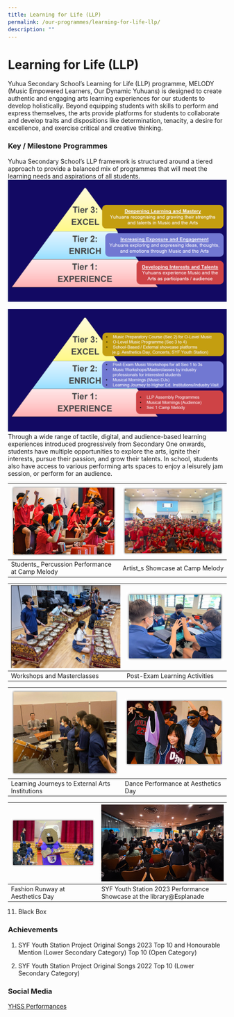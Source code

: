 ```yaml
---
title: Learning for Life (LLP)
permalink: /our-programmes/learning-for-life-llp/
description: ""
---
```

# **Learning for Life (LLP)**
Yuhua Secondary School’s Learning for Life (LLP) programme, MELODY (Music Empowered Learners, Our Dynamic Yuhuans) is designed to create authentic and engaging arts learning experiences for our students to develop holistically. Beyond equipping students with skills to perform and express themselves, the arts provide platforms for students to collaborate and develop traits and dispositions like determination, tenacity, a desire for excellence, and exercise critical and creative thinking. 
### **Key / Milestone Programmes**
Yuhua Secondary School’s LLP framework is structured around a tiered approach to provide a balanced mix of programmes that will meet the learning needs and aspirations of all students.  
![](/images/yhssllp1.PNG)

![](/images/yhssllp2.PNG)
Through a wide range of tactile, digital, and audience-based learning experiences introduced progressively from Secondary One onwards, students have multiple opportunities to explore the arts, ignite their interests, pursue their passion, and grow their talents. In school, students also have access to various performing arts spaces to enjoy a leisurely jam session, or perform for an audience.

| ![](/images/yhssllp3.png) |![](/images/yhssllp4.png) | 
| -------- | -------- | 
| Students_ Percussion Performance at Camp Melody | Artist_s Showcase at Camp Melody| 

|![](/images/yhssllp5.png)| ![](/images/yhssllp6.png) | 
| -------- | -------- | 
| Workshops and Masterclasses| Post-Exam Learning Activities | 

| ![](/images/yhssllp7.png) | ![](/images/yhssllp8.png) | 
|-------- | -------- | 
| Learning Journeys to External Arts Institutions|Dance Performance at Aesthetics Day| 

| ![](/images/yhssllp9.png)| ![](/images/yhssllp.png)| 
| -------- | -------- | 
|Fashion Runway at Aesthetics Day | SYF Youth Station 2023 Performance Showcase at the library@Esplanade | 

11) Black Box   


### **Achievements**

1) SYF Youth Station Project Original Songs 2023
Top 10 and Honourable Mention (Lower Secondary Category)
Top 10 (Open Category)

2) SYF Youth Station Project Original Songs 2022
Top 10 (Lower Secondary Category)


### **Social Media**
[YHSS Performances](https://youtube.com/playlist?list=PLPcKnMGv574196ceMe8p4wxVUEiiDx8g1)
